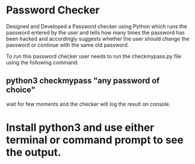 # Password Checker

Designed and Developed a Password checker using Python which runs the password entered by the user and tells how many times the password has been hacked and accordingly suggests whether the user should change the password or continue with the same old password.

To run this password checker user needs to run the checkmypass.py file using the following command:

## python3 checkmypass "any password of choice" 

wait for few moments and the checker will log the result on console.

# Install python3 and use either terminal or command prompt to see the output.
